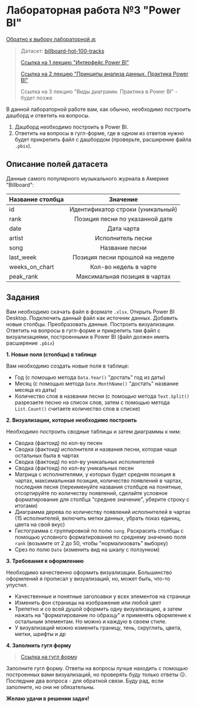 # Лабораторная работа №3 "Power BI"

[Обратно к выбору лабораторной :back:](https://github.com/sadokhin/A1_Data_Visualization/blob/962705b6445b2bc117fa2d7bd38c10e4f1718aba/README.md)

> Датасет: [billboard-hot-100-tracks](https://docs.google.com/spreadsheets/d/1DafeKX1zkELUvJU2frbkUPtfnpsz9mG-8BbVG1U1f7M/edit?usp=sharing)
>
> [Ссылка на 1 лекцию "Интерфейс Power BI"](https://youtu.be/KoGEoWooYYE)
>
> [Ссылка на 2 лекцию "Принципы анализа данных. Практика Power BI"](https://youtu.be/DnKfrvjURbg)
>
> Ссылка на 3 лекцию "Виды диаграмм. Практика в Power BI" - будет позже

В данной лабораторной работе вам, как обычно, необходимо построить дашборд и ответить на вопросы.
1. Дашборд необходимо построить в Power BI.
2. Ответить на вопросы в гугл-форме, где в одном из ответов нужно будет прикрепить файл с дашбордом (проверьте, расширение файла `.pbix`).
## Описание полей датасета

Данные самого популярного музыкального журнала в Америке "Billboard":

| Название столбца | Значение |
| -----------------|:--------:|
| id | Идентификатор строки (уникальный) |
| rank |	Позиция песни по указанной дате |
| date |	Дата чарта |
| artist |	Исполнитель песни |
| song |	Название песни |
| last_week |	Позиция песни прошлой на неделе |
| weeks_on_chart |	Кол-во недель в чарте |
| peak_rank |	Максимальная позиция в чартах |

## Задания

Вам необходимо скачать файл в формате `.xlsx`. Открыть Power BI Desktop. Подключить данный файл как источник данных. Добавить новые столбцы. Преобразовать данные. Построить визуализации. Ответить на вопросы в гугл-форме и прикрепить там файл с визуализациями, построенными в Power BI (файл должен иметь расширение `.pbix`)

__1. Новые поля (столбцы) в таблице__

Вам необходимо создать новые поля в таблице:
- Год (с помощью метода `Data.Year()` "достать" год из даты)
- Месяц (с помощью метода `Date.MonthName()` "достать" название месяца из даты)
- Количество слов в названии песни (с помощью метода `Text.Split()` разрезаете песню на список слов, затем с помощью метода `List.Count()` считаете количество слов в списке)

__2. Визуализации, которые необходимо построить__

Необходимо построить сводные таблицы и затем диаграммы к ним:
- Сводка (фактоид) по кол-ву песен
- Сводка (фактоид) исполнителя и названия песни, которая чаще остальных была в чартах
- Сводка (фактоид) по кол-ву уникальных исполнителей
- Сводка (фактоид) по кол-ву уникальных песен
- Матрица с исполнителями, у которых будет средняя позиция в чартах, максимальнная позиция, количество появлений в чартах, последняя песня (переименуйте названия столбцов на понятные, отсортируйте по количеству появлений, сделайте условное форматирование для столбца "среднее значение", уберите строку с итогами)
- Диаграмма дерева по количеству появлений исполнителей в чартах (15 исполнителей, включить метки данных, убрать показ единиц, цвета на свой вкус)
- Гистограмма с группировкой по полю `song`. Раскрасить столбцы с помощью условного форматирования по среднему значению поля `rank` (возьмите от 2 до 50, чтобы "нормализовать" выборку)
- Срез по полю `Date` (изменить вид на шкалу с ползунком)

__3. Требования к оформлению__

Необходимо качественно оформить визуализации. Большинство оформлений я прописал у визуализаций, но, может быть, что-то упустил.
- Качественные и понятные заголоавки у всех элементов на странице
- Изменить фон страницы на изображение или любой цвет
- Трепетно и со всей душой оформить одну визуализацию, а затем нажать на "форматирование по образцу" и применять оформление к остальным элементам. Но можно и каждую в своем стиле.
- У визуализаций можно изменить границу, тень, скруглить, цвета, метки, шрифты и др

__4. Заполнить гугл форму__
>[Ссылка на гугл форму](https://forms.gle/4Fe4sz1SSPzX4dP46)

Заполните гугл форму. Ответы на вопросы лучше находить с помощью построенных вами визуализаций, но проверять буду только ответы 😑. Последние два вопроса - для обратной связи. Буду рад, если заполните, но они не обязательны.

__Желаю удачи в решении задач!__
